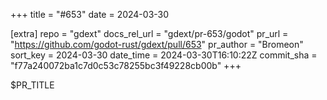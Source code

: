 +++
title = "#653"
date = 2024-03-30

[extra]
repo = "gdext"
docs_rel_url = "gdext/pr-653/godot"
pr_url = "https://github.com/godot-rust/gdext/pull/653"
pr_author = "Bromeon"
sort_key = 2024-03-30
date_time = 2024-03-30T16:10:22Z
commit_sha = "f77a240072ba1c7d0c53c78255bc3f49228cb00b"
+++

$PR_TITLE
